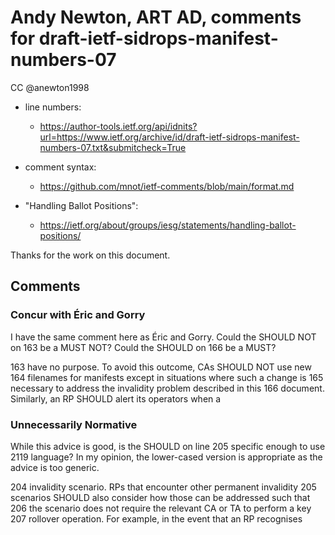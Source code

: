 # Andy Newton, ART AD, comments for draft-ietf-sidrops-manifest-numbers-07 
CC @anewton1998

* line numbers:
  - https://author-tools.ietf.org/api/idnits?url=https://www.ietf.org/archive/id/draft-ietf-sidrops-manifest-numbers-07.txt&submitcheck=True

* comment syntax:
  - https://github.com/mnot/ietf-comments/blob/main/format.md

* "Handling Ballot Positions":
  - https://ietf.org/about/groups/iesg/statements/handling-ballot-positions/


Thanks for the work on this document.

## Comments

### Concur with Éric and Gorry

I have the same comment here as Éric and Gorry. Could the SHOULD NOT on 163 be a MUST NOT?
Could the SHOULD on 166 be a MUST?

163	   have no purpose.  To avoid this outcome, CAs SHOULD NOT use new
164	   filenames for manifests except in situations where such a change is
165	   necessary to address the invalidity problem described in this
166	   document.  Similarly, an RP SHOULD alert its operators when a

### Unnecessarily Normative

While this advice is good, is the SHOULD on line 205 specific enough to use 2119 language?
In my opinion, the lower-cased version is appropriate as the advice is too generic.

204	   invalidity scenario.  RPs that encounter other permanent invalidity
205	   scenarios SHOULD also consider how those can be addressed such that
206	   the scenario does not require the relevant CA or TA to perform a key
207	   rollover operation.  For example, in the event that an RP recognises


